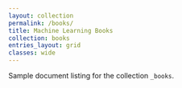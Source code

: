 ```yaml
---
layout: collection
permalink: /books/
title: Machine Learning Books
collection: books
entries_layout: grid
classes: wide
---
```


Sample document listing for the collection `_books`.